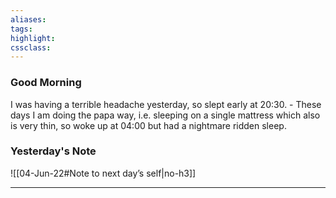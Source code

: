 ```yaml
---
aliases:  
tags:
highlight:  
cssclass:
---
```

### Good Morning
I was having a terrible headache yesterday, so slept early at 20:30.
    - These days I am doing the papa way, i.e. sleeping on a single mattress which also is very thin, so woke up at 04:00 but had a nightmare ridden sleep.

### Yesterday's Note
 ![[04-Jun-22#Note to next day’s self|no-h3]]

--- 

